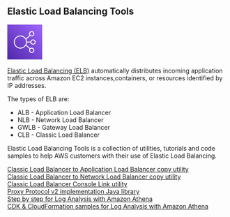 ## Elastic Load Balancing Tools
 
![ELB](images/ELB.png)

[Elastic Load Balancing (ELB)](https://docs.aws.amazon.com/elasticloadbalancing/latest/userguide/what-is-load-balancing.html) automatically distributes incoming application traffic across Amazon EC2 instances,containers, or resources identified by IP addresses. 

The types of ELB are:

- ALB - Application Load Balancer
- NLB - Network Load Balancer
- GWLB - Gateway Load Balancer
- CLB - Classic Load Balancer

Elastic Load Balancing Tools is a collection of utilities, tutorials and code samples to help AWS customers with their use of Elastic Load Balancing. 


[Classic Load Balancer to Application Load Balancer copy utility](application-load-balancer-copy-utility/) <br />
[Classic Load Balancer to Network Load Balancer copy utility](network-load-balancer-copy-utility/) <br /> 
[Classic Load Balancer Console Link utility](classic-load-balancer-consolelink-utility/) <br /> 
[Proxy Protocol v2 implementation Java library](proprot/) <br /> 
[Step by step for Log Analysis with Amazon Athena](amazon-athena-for-elb/) <br /> 
[CDK & CloudFormation samples for Log Analysis with Amazon Athena](log-analysis-elb-cdk-cf-template/) <br /> 